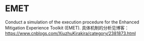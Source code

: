# EMET
Conduct a simulation of the execution procedure for the Enhanced Mitigation Experience Toolkit (EMET).  具体机制的分析见博客：https://www.cnblogs.com/XiuzhuKirakira/category/2381873.html
